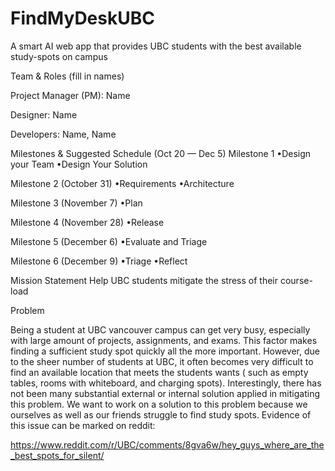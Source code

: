# FindMyDeskUBC
A smart AI web app that provides UBC students with the best available study-spots on campus 

Team & Roles (fill in names)

  Project Manager (PM): Name
  
  Designer: Name
  
  Developers: Name, Name

Milestones & Suggested Schedule (Oct 20 — Dec 5)
  Milestone 1 
    •Design your Team
    •Design Your Solution 
  
  Milestone 2 (October 31)
    •Requirements
    •Architecture
  
  Milestone 3 (November 7)
    •Plan
  
  Milestone 4 (November 28)
    •Release
  
  Milestone 5 (December 6)
    •Evaluate and Triage 
  
  Milestone 6 (December 9)
    •Triage
    •Reflect


Mission Statement
  Help UBC students mitigate the stress of their course-load

Problem 

  Being a student at UBC vancouver campus can get very busy, especially with large amount of projects, assignments, and exams. This factor makes finding a sufficient study spot quickly all the more important. However, due to the sheer number of students at UBC, it often becomes very difficult to find an available location that meets the students wants ( such as empty tables, rooms with whiteboard, and charging spots). Interestingly, there has not been many substantial external or internal solution applied in mitigating this problem. We want to work on a solution to this problem because we ourselves as well as our friends struggle to find study spots. Evidence of this issue can be marked on reddit:

https://www.reddit.com/r/UBC/comments/8gva6w/hey_guys_where_are_the_best_spots_for_silent/






